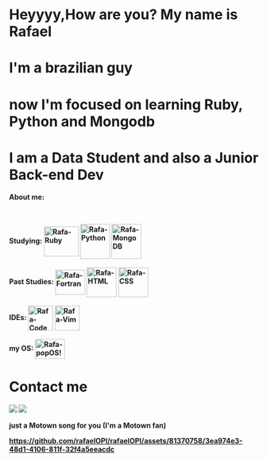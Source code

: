 # Heyyyy,How are you? My name is Rafael
# I'm a brazilian guy 
# now I'm focused on learning Ruby, Python and Mongodb
# I am a Data Student and also a Junior Back-end Dev

 
<b>About me: 
##

<div style="display: inline_block"><br>
<b> Studying:
 <img align="center" alt="Rafa-Ruby" height="60" width="70" src="https://cdn.jsdelivr.net/gh/devicons/devicon/icons/ruby/ruby-original-wordmark.svg">
<img align="center" alt="Rafa-Python" height="70" width="60" src="https://cdn.jsdelivr.net/gh/devicons/devicon/icons/python/python-original.svg">
<img align="center" alt="Rafa-MongoDB" height="70" width="60" src="https://cdn.jsdelivr.net/gh/devicons/devicon/icons/mongodb/mongodb-original-wordmark.svg">
 
</div>
 
  
<div style="display: inline_block"><br>
  <b> Past Studies:
   <img align="center" alt="Rafa-Fortran" height="50" width="60" src="https://upload.wikimedia.org/wikipedia/commons/b/b8/Fortran_logo.svg">
  <img align="center" alt="Rafa-HTML" height="60" widht="70" src="https://cdn.jsdelivr.net/gh/devicons/devicon/icons/html5/html5-original-wordmark.svg">
  <img align="center" alt="Rafa-CSS" height="60" widht="70"src="https://cdn.jsdelivr.net/gh/devicons/devicon/icons/css3/css3-original-wordmark.svg" />
    </div>
  
  
<div style="display: inline_block"><br>
<b>IDEs:
    <img align="center" alt="Rafa-Code" height="50 width="60" src="https://cdn.jsdelivr.net/gh/devicons/devicon/icons/vscode/vscode-plain.svg">
  <img align="center" alt="Rafa-Vim" height="50" width="50" src="https://cdn.jsdelivr.net/gh/devicons/devicon/icons/vim/vim-original.svg"> 
  </div>
  
  
  
  
  <div style="display: inline_block"><br>
  <b>my OS:<b>
  <img align="center" alt="Rafa-popOS!" height="40" width="60" src="https://upload.wikimedia.org/wikipedia/commons/thumb/c/c5/Pop_OS-Logo-nobg.svg/1599px-Pop_OS-Logo-nobg.svg.png">        
  </div>
  
  
  # Contact me
  [<img src="https://img.shields.io/badge/Telegram-2CA5E0?style=for-the-badge&logo=telegram&logoColor=white">](https://msng.link/o/?rafaelOPI=tg"/)
  [<img src="https://img.shields.io/badge/Microsoft_Outlook-0078D4?style=for-the-badge&logo=microsoft-outlook&logoColor=white">](mailto:rafael.o.peres@outlook.com)
    
<div>
just a Motown song for you
(I'm a Motown fan)  
  


https://github.com/rafaelOPI/rafaelOPI/assets/81370758/3ea974e3-48d1-4106-811f-32f4a5eeacdc


  
  
</div>



